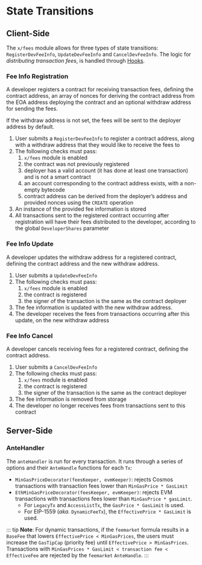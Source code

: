 <!--
order: 3
-->

# State Transitions

## Client-Side

The `x/fees` module allows for three types of state transitions: `RegisterDevFeeInfo`, `UpdateDevFeeInfo` and `CancelDevFeeInfo`. The logic for *distributing transaction fees*, is handled through [Hooks](./05_hooks.md).

### Fee Info Registration

A developer registers a contract for receiving transaction fees, defining the contract address, an array of nonces for deriving the contract address from the EOA address deploying the contract and an optional withdraw address for sending the fees.

If the withdraw address is not set, the fees will be sent to the deployer address by default.

1. User submits a `RegisterDevFeeInfo` to register a contract address, along with a withdraw address that they would like to receive the fees to
2. The following checks must pass:
    1. `x/fees` module is enabled
    2. the contract was not previously registered
    3. deployer has a valid account (it has done at least one transaction) and is not a smart contract
    4. an account corresponding to the contract address exists, with a non-empty bytecode
    5. contract address can be derived from the deployer’s address and provided nonces using the `CREATE` operation
3. An instance of the provided fee information is stored
4. All transactions sent to the registered contract occurring after registration will have their fees distributed to the developer, according to the global `DeveloperShares` parameter

### Fee Info Update

A developer updates the withdraw address for a registered contract, defining the contract address and the new withdraw address.

1. User submits a `UpdateDevFeeInfo`
2. The following checks must pass:
    1. `x/fees` module is enabled
    2. the contract is registered
    3. the signer of the transaction is the same as the contract deployer
3. The fee information is updated with the new withdraw address.
4. The developer receives the fees from transactions occurring after this update, on the new withdraw address

### Fee Info Cancel

A developer cancels receiving fees for a registered contract, defining the contract address.

1. User submits a `CancelDevFeeInfo`
2. The following checks must pass:
    1. `x/fees` module is enabled
    2. the contract is registered
    3. the signer of the transaction is the same as the contract deployer
3. The fee information is removed from storage
4. The developer no longer receives fees from transactions sent to this contract

## Server-Side

### AnteHandler

The `anteHandler` is run for every transaction. It runs through a series of options and their `AnteHandle` functions for each `Tx`:

- `MinGasPriceDecorator(feesKeeper, evmKeeper)`: rejects Cosmos transactions with transaction fees lower than `MinGasPrice * GasLimit`
- `EthMinGasPriceDecorator(feesKeeper, evmKeeper)`: rejects EVM transactions with transactions fees lower than `MinGasPrice * gasLimit`.
    - For `LegacyTx` and `AccessListTx`, the `GasPrice * GasLimit` is used.
    - For EIP-1559 (*aka.* `DynamicFeeTx`), the `EffectivePrice * GasLimit` is used.

::: tip
**Note**: For dynamic transactions, if the `feemarket` formula results in a `BaseFee` that lowers `EffectivePrice < MinGasPrices`, the users must increase the `GasTipCap` (priority fee) until `EffectivePrice > MinGasPrices`. Transactions with `MinGasPrices * GasLimit < transaction fee < EffectiveFee` are rejected by the `feemarket` `AnteHandle`.
:::
